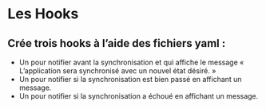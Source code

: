 # Les Hooks

## Crée trois hooks à l’aide des fichiers yaml :
- Un pour notifier avant la synchronisation et qui affiche le message « L’application sera synchronisé avec un nouvel état désiré. »
- Un pour notifier si la synchronisation est bien passé en affichant un message.
- Un pour notifier si la synchronisation a échoué en affichant un message.